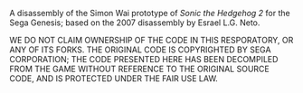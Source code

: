 A disassembly of the Simon Wai prototype of _Sonic the Hedgehog 2_ for the Sega Genesis; based on the 2007 disassembly by Esrael L.G. Neto.

WE DO NOT CLAIM OWNERSHIP OF THE CODE IN THIS RESPORATORY, OR ANY OF ITS FORKS. THE ORIGINAL CODE IS COPYRIGHTED BY SEGA CORPORATION; THE CODE PRESENTED HERE HAS BEEN DECOMPILED FROM THE GAME WITHOUT REFERENCE TO THE ORIGINAL SOURCE CODE, AND IS PROTECTED UNDER THE FAIR USE LAW.